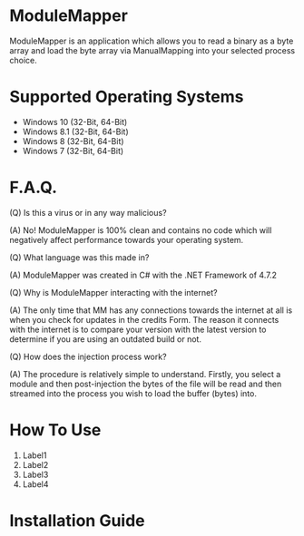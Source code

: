 # ModuleMapper

ModuleMapper is an application which allows you to read a binary as a byte array and load the byte array via ManualMapping into your selected process choice.

# Supported Operating Systems

- Windows 10 (32-Bit, 64-Bit)
- Windows 8.1 (32-Bit, 64-Bit)
- Windows 8 (32-Bit, 64-Bit)
- Windows 7 (32-Bit, 64-Bit)

# F.A.Q.

(Q) Is this a virus or in any way malicious?


(A) No! ModuleMapper is 100% clean and contains no code which will negatively affect performance towards your operating system.


(Q) What language was this made in?


(A) ModuleMapper was created in C# with the .NET Framework of 4.7.2


(Q) Why is ModuleMapper interacting with the internet?


(A) The only time that MM has any connections towards the internet at all is when you check for updates in the credits Form. The reason it connects with the internet is to compare your version with the latest version to determine if you are using an outdated build or not.


(Q) How does the injection process work?


(A) The procedure is relatively simple to understand. Firstly, you select a module and then post-injection the bytes of the file will be read and then streamed into the process you wish to load the buffer (bytes) into.  

# How To Use

1) Label1
2) Label2
3) Label3
4) Label4

# Installation Guide

